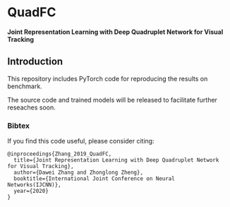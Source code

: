 # QuadFC
**Joint Representation Learning with Deep Quadruplet Network for Visual Tracking**

## Introduction

This repository includes PyTorch code for reproducing the results on benchmark.

The source code and trained models will be released to facilitate further reseaches soon.

### Bibtex
If you find this code useful, please consider citing:

```
@inproceedings{Zhang_2019_QuadFC,
  title={Joint Representation Learning with Deep Quadruplet Network for Visual Tracking},
  author={Dawei Zhang and Zhonglong Zheng},
  booktitle={International Joint Conference on Neural Networks(IJCNN)},
  year={2020}
}
```
